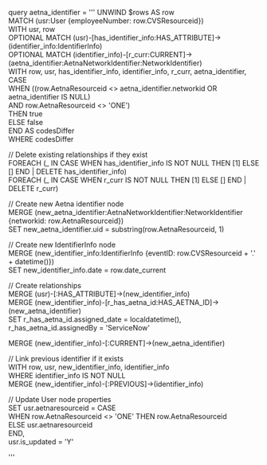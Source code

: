 query aetna_identifier =  '''
UNWIND $rows AS row  
MATCH (usr:User {employeeNumber: row.CVSResourceid})  
WITH usr, row  
OPTIONAL MATCH (usr)-[has_identifier_info:HAS_ATTRIBUTE]->(identifier_info:IdentifierInfo)  
OPTIONAL MATCH (identifier_info)-[r_curr:CURRENT]->(aetna_identifier:AetnaNetworkIdentifier:NetworkIdentifier)  
WITH row, usr, has_identifier_info, identifier_info, r_curr, aetna_identifier,  
     CASE  
         WHEN ((row.AetnaResourceid <> aetna_identifier.networkid OR aetna_identifier IS NULL)  
               AND row.AetnaResourceid <> 'ONE')  
         THEN true  
         ELSE false  
     END AS codesDiffer  
WHERE codesDiffer  

// Delete existing relationships if they exist  
FOREACH (_ IN CASE WHEN has_identifier_info IS NOT NULL THEN [1] ELSE [] END | DELETE has_identifier_info)  
FOREACH (_ IN CASE WHEN r_curr IS NOT NULL THEN [1] ELSE [] END | DELETE r_curr)  

// Create new Aetna identifier node  
MERGE (new_aetna_identifier:AetnaNetworkIdentifier:NetworkIdentifier {networkid: row.AetnaResourceid})  
SET new_aetna_identifier.uid = substring(row.AetnaResourceid, 1)  

// Create new IdentifierInfo node  
MERGE (new_identifier_info:IdentifierInfo {eventID: row.CVSResourceid + '.' + datetime()})  
SET new_identifier_info.date = row.date_current  

// Create relationships  
MERGE (usr)-[:HAS_ATTRIBUTE]->(new_identifier_info)  
MERGE (new_identifier_info)-[r_has_aetna_id:HAS_AETNA_ID]->(new_aetna_identifier)  
SET r_has_aetna_id.assigned_date = localdatetime(),  
    r_has_aetna_id.assignedBy = 'ServiceNow'  

MERGE (new_identifier_info)-[:CURRENT]->(new_aetna_identifier)  

// Link previous identifier if it exists  
WITH row, usr, new_identifier_info, identifier_info  
WHERE identifier_info IS NOT NULL  
MERGE (new_identifier_info)-[:PREVIOUS]->(identifier_info)  

// Update User node properties  
SET usr.aetnaresourceid = CASE  
                              WHEN row.AetnaResourceid <> 'ONE' THEN row.AetnaResourceid  
                              ELSE usr.aetnaresourceid  
                          END,  
    usr.is_updated = 'Y'  

'''
